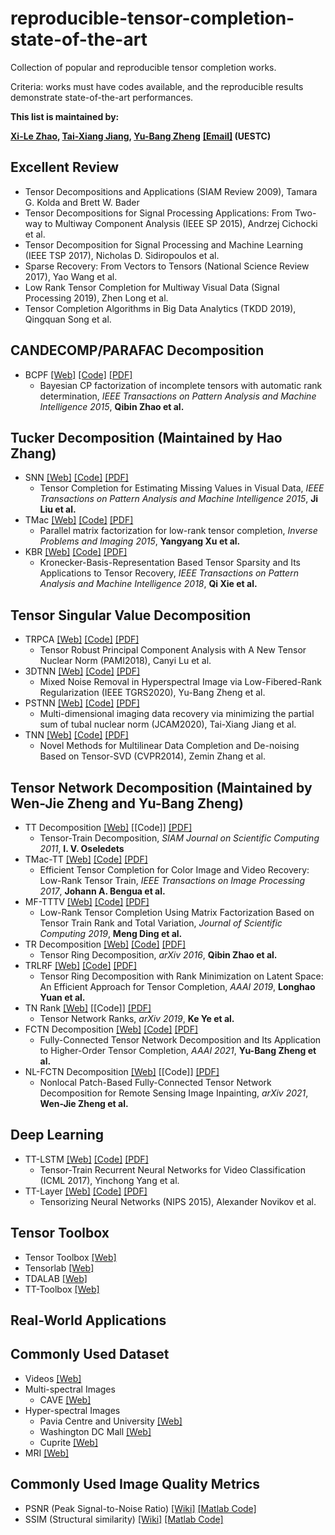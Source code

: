 # reproducible-tensor-completion-state-of-the-art
Collection of popular and reproducible tensor completion works.

Criteria: works must have codes available, and the reproducible results demonstrate state-of-the-art performances.


**This list is maintained by:**

**[Xi-Le Zhao](https://zhaoxile.github.io/),  [Tai-Xiang Jiang](https://taixiangjiang.github.io/),  [Yu-Bang Zheng](https://yubangzheng.github.io/)** **[[Email]](https://zhaoxile.github.io/) (UESTC)**


## Excellent Review
* Tensor Decompositions and Applications (SIAM Review 2009), Tamara G. Kolda and Brett W. Bader  
* Tensor Decompositions for Signal Processing Applications: From Two-way to Multiway Component Analysis (IEEE SP 2015), Andrzej Cichocki et al.
* Tensor Decomposition for Signal Processing and Machine Learning (IEEE TSP 2017), Nicholas D. Sidiropoulos et al.
* Sparse Recovery: From Vectors to Tensors (National Science Review 2017), Yao Wang et al.
* Low Rank Tensor Completion for Multiway Visual Data (Signal Processing 2019), Zhen Long et al.
* Tensor Completion Algorithms in Big Data Analytics (TKDD 2019), Qingquan Song et al.

## CANDECOMP/PARAFAC Decomposition
 * BCPF [[Web]](https://qibinzhao.github.io/) [[Code]](https://github.com/qbzhao/BCPF) [[PDF]](https://ieeexplore.ieee.org/stamp/stamp.jsp?tp=&arnumber=7010937)
   * Bayesian CP factorization of incomplete tensors with automatic rank determination, _IEEE Transactions on Pattern Analysis and Machine Intelligence 2015_, **Qibin Zhao et al.**


## Tucker Decomposition (Maintained by Hao Zhang)
* SNN [[Web]](https://www.cs.rochester.edu/u/jliu/publications.html) [[Code]](http://peterwonka.net/Publications/code/LRTC_Package_Ji.zip) [[PDF]](https://ieeexplore.ieee.org/stamp/stamp.jsp?tp=&arnumber=6138863)
   * Tensor Completion for Estimating Missing Values in Visual Data, _IEEE Transactions on Pattern Analysis and Machine Intelligence 2015_, **Ji Liu et al.**
* TMac [[Web]](https://xu-yangyang.github.io/papers.html) [[Code]](https://xu-yangyang.github.io/codes/TMac.zip) [[PDF]](https://arxiv.org/pdf/1312.1254.pdf)
  * Parallel matrix factorization for low-rank tensor completion, _Inverse Problems and Imaging 2015_, **Yangyang Xu et al.**
* KBR [[Web]](http://gr.xjtu.edu.cn/web/dymeng/1;jsessionid=F03A6AE30867A1EE7DE9D577DD4E253D) [[Code]](https://github.com/XieQi2015/KBR-TC-and-RPCA) [[PDF]](https://ieeexplore.ieee.org/iel7/34/4359286/08000407.pdf)
   * Kronecker-Basis-Representation Based Tensor Sparsity and Its Applications to Tensor Recovery, _IEEE Transactions on Pattern Analysis and Machine Intelligence 2018_, **Qi Xie et al.**

  
## Tensor Singular Value Decomposition 
* TRPCA [[Web]](https://canyilu.github.io/publications/) [[Code]](https://github.com/canyilu/Tensor-Robust-Principal-Component-Analysis-TRPCA) [[PDF]](https://arxiv.org/abs/1804.03728)
   * Tensor Robust Principal Component Analysis with A New Tensor Nuclear Norm (PAMI2018), Canyi Lu et al.
 * 3DTNN [[Web]](https://zhaoxile.github.io/) [[Code]](https://github.com/zhaoxile/Mixed-Noise-Removal-in-Hyperspectral-Image-via-Low-Fibered-Rank-Regularization) [[PDF]](https://zhaoxile.github.io/paper/2020/Mixed%20Noise%20Removal%20in%20Hyperspectral%20Image%20via%20Low-Fibered-Rank%20Regularization.pdf)
   * Mixed Noise Removal in Hyperspectral Image via Low-Fibered-Rank Regularization (IEEE TGRS2020), Yu-Bang Zheng et al.
* PSTNN [[Web]](https://sites.google.com/view/taixiangjiang/) [[Code]](https://github.com/zhaoxile/Multi-dimensional-imaging-data-recovery-via-minimizing-the-partial-sum-of-tubal-nuclear-norm) [[PDF]](https://zhaoxile.github.io/paper/2019/Multi-dimensional%20imaging%20data%20recovery%20via%20minimizing%20the%20partial%20sum%20of%20tubal%20nuclear%20norm.pdf)
   * Multi-dimensional imaging data recovery via minimizing the partial sum of tubal nuclear norm
 (JCAM2020), Tai-Xiang Jiang et al. 
* TNN [[Web]](http://www.ece.tufts.edu/~shuchin/) [[Code]](http://www.ece.tufts.edu/~shuchin/tensor_completion_and_rpca.zip) [[PDF]](https://www.zpascal.net/cvpr2014/Zhang_Novel_Methods_for_2014_CVPR_paper.pdf)
   * Novel Methods for Multilinear Data Completion and De-noising Based on Tensor-SVD (CVPR2014), Zemin Zhang et al.
   
## Tensor Network Decomposition (Maintained by Wen-Jie Zheng and Yu-Bang Zheng)
* TT Decomposition [[Web]](https://www.researchgate.net/profile/Ivan-Oseledets) [[Code]] [[PDF]](https://www.researchgate.net/publication/220412263_Tensor-Train_Decomposition)
   * Tensor-Train Decomposition, _SIAM Journal on Scientific Computing 2011_, **I. V. Oseledets**
* TMac-TT [[Web]](https://sites.google.com/site/jbengua/home) [[Code]](https://sites.google.com/site/jbengua/home/projects-and-matlab-code/efficient-tensor-completion-for-color-image-and-video-recovery-low-rank-tensor-train) [[PDF]](https://www.researchgate.net/publication/303821165_Efficient_Tensor_Completion_for_Color_Image_and_Video_Recovery_Low-Rank_Tensor_Train)
   * Efficient Tensor Completion for Color Image and Video Recovery: Low-Rank Tensor Train, _IEEE Transactions on Image Processing 2017_, **Johann A. Bengua et al.**
* MF-TTTV  [[Web]](https://mengding56.github.io/homepage/) [[Code]](https://mengding56.github.io/homepage/) [[PDF]](https://mengding56.github.io/papers/20JSC_MFTTTV_TC.pdf)
   * Low-Rank Tensor Completion Using Matrix Factorization Based on Tensor Train Rank and Total Variation, _Journal of Scientific Computing 2019_, **Meng Ding et al.** 
* TR Decomposition [[Web]](https://qibinzhao.github.io/) [[Code]](https://qibinzhao.github.io/) [[PDF]](https://arxiv.org/pdf/1606.05535.pdf)
   * Tensor Ring Decomposition, _arXiv 2016_, **Qibin Zhao et al.**
* TRLRF [[Web]](https://qibinzhao.github.io/) [[Code]](https://github.com/yuanlonghao/TRLRF) [[PDF]](https://ojs.aaai.org/index.php/AAAI/article/view/4949)
   * Tensor Ring Decomposition with Rank Minimization on Latent Space: An Efficient Approach for Tensor Completion, _AAAI 2019_, **Longhao Yuan et al.**
* TN Rank [[Web]](https://sites.google.com/site/keyeshomepage/home) [[Code]] [[PDF]](https://arxiv.org/pdf/1801.02662.pdf)
   * Tensor Network Ranks, _arXiv 2019_, **Ke Ye et al.**
* FCTN Decomposition [[Web]](https://yubangzheng.github.io/) [[Code]](https://yubangzheng.github.io/) [[PDF]](https://yubangzheng.github.io/papers/AAAI2021_FCTN_Decomposition_ybz.pdf)
   * Fully-Connected Tensor Network Decomposition and Its Application to Higher-Order Tensor Completion, _AAAI 2021_, **Yu-Bang Zheng et al.**
* NL-FCTN Decomposition [[Web]](https://zhaoxile.github.io/) [[Code]] [[PDF]](https://yubangzheng.github.io/papers/NL-FCTN-wjz.pdf)
   * Nonlocal Patch-Based Fully-Connected Tensor Network Decomposition for Remote Sensing Image Inpainting, _arXiv 2021_, **Wen-Jie Zheng et al.**
 



## Deep Learning
 * TT-LSTM [[Web]](https://www.dbs.ifi.lmu.de/~tresp/) [[Code]](https://github.com/Tuyki/TT_RNN) [[PDF]](http://proceedings.mlr.press/v70/yang17e/yang17e.pdf)
   * Tensor-Train Recurrent Neural Networks for Video Classification (ICML 2017), Yinchong Yang et al.
 * TT-Layer [[Web]](https://github.com/Bihaqo) [[Code]](https://github.com/Bihaqo/TensorNet) [[PDF]](https://papers.nips.cc/paper/5787-tensorizing-neural-networks.pdf)
   * Tensorizing Neural Networks (NIPS 2015), Alexander Novikov et al.



   
 ## Tensor Toolbox
 * Tensor Toolbox [[Web]](https://www.sandia.gov/~tgkolda/TensorToolbox/index-2.6.html)
 * Tensorlab [[Web]](https://www.tensorlab.net/) 
 * TDALAB [[Web]](https://github.com/andrewssobral/TDALAB)  
 * TT-Toolbox  [[Web]](https://github.com/oseledets/TT-Toolbox) 
 

## Real-World Applications



## Commonly Used  Dataset
 * Videos [[Web]](http://trace.eas.asu.edu/yuv/) 
 * Multi-spectral Images
    * CAVE [[Web]](http://www.cs.columbia.edu/CAVE/databases/multispectral/) 
 * Hyper-spectral Images 
    * Pavia Centre and University [[Web]](https://rslab.ut.ac.ir/data) 
    * Washington DC Mall [[Web]](https://rslab.ut.ac.ir/data)
    * Cuprite [[Web]](http://www.ehu.eus/ccwintco/index.php?title=Hyperspectral_Remote_Sensing_Scenes)
 * MRI [[Web]](https://brainweb.bic.mni.mcgill.ca/brainweb/selection_normal.html)

## Commonly Used Image Quality Metrics
 * PSNR (Peak Signal-to-Noise Ratio) [[Wiki]](https://en.wikipedia.org/wiki/Peak_signal-to-noise_ratio) [[Matlab Code]](https://www.mathworks.com/help/images/ref/psnr.html) 
 * SSIM (Structural similarity) [[Wiki]](https://en.wikipedia.org/wiki/Structural_similarity) [[Matlab Code]](http://www.cns.nyu.edu/~lcv/ssim/ssim_index.m) 




   
